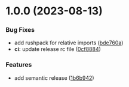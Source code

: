 # 1.0.0 (2023-08-13)


### Bug Fixes

* add rushpack for relative imports ([bde760a](https://github.com/crealgo/hotcakes-eslint-config/commit/bde760ab726f9107c599ccc4be437c13093b7523))
* **ci:** update release rc file ([0cf8884](https://github.com/crealgo/hotcakes-eslint-config/commit/0cf888478ed5e34de56f624be8fea89a02a6872d))


### Features

* add semantic release ([1b6b942](https://github.com/crealgo/hotcakes-eslint-config/commit/1b6b942e389beedaffe9e878edf136c6be3889ab))
